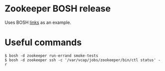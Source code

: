 # Zookeeper BOSH release

Uses BOSH [links](https://bosh.io/docs/links.html) as an example.

# Useful commands

```
$ bosh -d zookeeper run-errand smoke-tests
$ bosh -d zookeeper ssh -c '/var/vcap/jobs/zookeeper/bin/ctl status' -r
```

